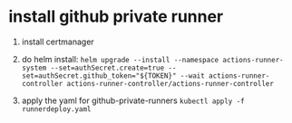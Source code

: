 # install github private runner

1. install certmanager

2. do helm install: ```helm upgrade --install --namespace actions-runner-system --set=authSecret.create=true --set=authSecret.github_token="${TOKEN}" --wait actions-runner-controller actions-runner-controller/actions-runner-controller```

3. apply the yaml for github-private-runners ```kubectl apply -f runnerdeploy.yaml```
